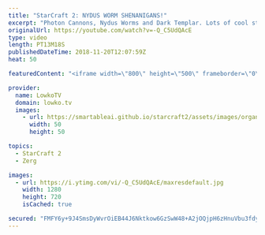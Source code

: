 ```yaml
---
title: "StarCraft 2: NYDUS WORM SHENANIGANS!"
excerpt: "Photon Cannons, Nydus Worms and Dark Templar. Lots of cool stuff! Subscribe for more videos: http://lowko.tv/youtube Planetary Fortress Cringe: https://www.youtube.com/watch?v=OsRsnUyNMOE  If you have an awesome replay of StarCraft 2 that you think is worth casting, you can send it to replays@lowko.tv."
originalUrl: https://youtube.com/watch?v=-Q_C5UdQAcE
type: video
length: PT13M18S
publishedDateTime: 2018-11-20T12:07:59Z
heat: 50

featuredContent: "<iframe width=\"800\" height=\"500\" frameborder=\"0\" src=\"https://www.youtube.com/embed/-Q_C5UdQAcE\" allow=\"accelerometer; autoplay; encrypted-media; gyroscope; picture-in-picture\" allowfullscreen></iframe>"

provider:
  name: LowkoTV
  domain: lowko.tv
  images:
    - url: https://smartableai.github.io/starcraft2/assets/images/organizations/lowko.tv-50x50.jpg
      width: 50
      height: 50

topics:
  - StarCraft 2
  - Zerg

images:
  - url: https://i.ytimg.com/vi/-Q_C5UdQAcE/maxresdefault.jpg
    width: 1280
    height: 720
    isCached: true

secured: "FMFY6y+9J4SmsDyWvrOiEB44J6Nktkow6GzSwW48+A2jOQjpH6zHnuVbu3fdy//nlkGNyUm9uAUiwplTTrW4tk+uk7WBrZ6ci8RqB/8UGOQROW/x4DX8ISfFYWk3lvz7UDtL2b4thnhe4AhCEP037XZkHCqAKo6hSS7RrEJtciMT776O/Lvhratv263Tfdmb1IoVnFVxa27cNnj4aXhT5UDDE6oiyRC8IOef5R8W6JsS2a5k0hPWifuf4THfJ8zxTGTWYgc5EJvExZNBT+IAmZKip9xZf8uBNiOgUIaQ4BeoKOG4w9YFTm8AXc7rV1KyzHGXbTacAEMBoezwvf3h2nr07mX5glU8VLyOzdtwotU79l2cmj5v2KJ9ck+q5ulCyBCxZH2x3OOZspa0dwAv3yOXGe+FOyYl0OMSUivYJIg=;QHelONfjf58snR8vi21wsA=="
---
```


